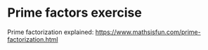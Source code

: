 # Prime factors exercise

Prime factorization explained: https://www.mathsisfun.com/prime-factorization.html
